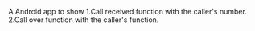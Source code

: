 A Android app to show 
1.Call received function with the caller's number.
2.Call over function with the caller's function. 
